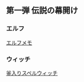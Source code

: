 ## 第一弾 伝説の幕開け
### エルフ
[エルフメモ](https://tanorenn.github.io/伝説の幕開け/リノセウスエルフ)
### ウィッチ
[釜入りスペルウィッチ](https://tanorenn.github.io/伝説の幕開け/釜入りスペルウィッチ)
